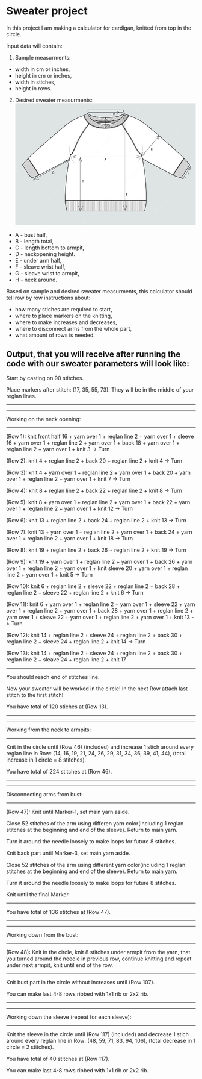 # Sweater project

In this project I am making a calculator for cardigan, knitted from top in the circle.

Input data will contain:

1. Sample measurments:
- width in cm or inches,
- height in cm or inches,
- width in stiches,
- height in rows.

2. Desired sweater measurments:
![Sweater measurments](sweatshirt-measurments.jpg)
- A - bust half,
- B - length total,
- C - length bottom to armpit,
- D - neckopening height.
- E - under arm half,
- F - sleave wrist half,
- G - sleave wrist to armpit,
- H - neck around.


Based on sample and desired sweater measurments, this calculator should tell row by row instructions about:
- how many stiches are required to start,
- where to place markers on the knitting,
- where to make increases and decreases,
- where to disconnect arms from the whole part,
- what amount of rows is needed.

## Output, that you will receive after running the code with our sweater parameters will look like:

Start by casting on 90 stitches.

Place markers after stitch: (17, 35, 55, 73). They will be in the middle of your reglan lines.
____________________________________________________
____________________________________________________
Working on the neck opening:
________________________________________________________
(Row 1): knit front half 16 + yarn over 1 + reglan line 2 + yarn over 1 + sleeve 16 + yarn over 1 + reglan line 2 + yarn over 1 + back 18 +  yarn over 1 + reglan line 2 + yarn over 1 + knit 3 -> Turn

(Row 2): knit 4 + reglan line 2 + back 20 + reglan line 2 + knit 4 -> Turn

(Row 3): knit 4 + yarn over 1 + reglan line 2 + yarn over 1 + back 20 + yarn over 1 + reglan line 2 + yarn over 1 + knit 7 -> Turn

(Row 4): knit 8 + reglan line 2 + back 22 + reglan line 2 + knit 8 -> Turn

(Row 5): knit 8 + yarn over 1 + reglan line 2 + yarn over 1 + back 22 + yarn over 1 + reglan line 2 + yarn over 1 + knit 12 -> Turn

(Row 6): knit 13 + reglan line 2 + back 24 + reglan line 2 + knit 13 -> Turn

(Row 7): knit 13 + yarn over 1 + reglan line 2 + yarn over 1 + back 24 + yarn over 1 + reglan line 2 + yarn over 1 + knit 18 -> Turn

(Row 8): knit 19 + reglan line 2 + back 26 + reglan line 2 + knit 19 -> Turn

(Row 9): knit 19 + yarn over 1 + reglan line 2 + yarn over 1 + back 26 + yarn over 1 + reglan line 2 + yarn over 1 + knit sleeve 20 + yarn over 1 + reglan line 2 + yarn over 1 + knit 5 -> Turn

(Row 10): knit 6 + reglan line 2 + sleeve 22 + reglan line 2 + back 28 + reglan line 2 + sleeve 22 + reglan line 2 + knit 6 -> Turn

(Row 11): knit 6 + yarn over 1 + reglan line 2 + yarn over 1 + sleeve 22 + yarn over 1 + reglan line 2 + yarn over 1 + back 28 + yarn over 1 + reglan line 2 + yarn over 1 + sleave 22 + yarn over 1 + reglan line 2 + yarn over 1 + knit 13 -> Turn

(Row 12): knit 14 + reglan line 2 + sleeve 24 + reglan line 2 + back 30 + reglan line 2 + sleeve 24 + reglan line 2 + knit 14 -> Turn

(Row 13): knit 14 + reglan line 2 + sleave 24 + reglan line 2 + back 30 + reglan line 2 + sleave 24 + reglan line 2 + knit 17
_______________________________________________________________________________
You should reach end of stitches line.

Now your sweater will be worked in the circle! In the next Row attach last stitch to the first stitch!

You have total of 120 stiches at (Row 13).
____________________________________________________
____________________________________________________
Working from the neck to armpits:
________________________________________________________
Knit in the circle until (Row 46) (included) and increase 1 stich around every reglan line in Row: (14, 16, 19, 21, 24, 26, 29, 31, 34, 36, 39, 41, 44), (total increase in 1 circle = 8 stitches).

You have total of 224 stitches at (Row 46).
____________________________________________________
____________________________________________________
Disconnecting arms from bust:
________________________________________________________
(Row 47): Knit until Marker-1, set main yarn aside.

Close 52 stitches of the arm using differen yarn color(including 1 reglan stitches at the beginning and end of the sleeve).
Return to main yarn.

Turn it around the needle loosely to make loops for future 8 stitches.

Knit back part until Marker-3, set main yarn aside.

Close 52 stitches of the arm using different yarn color(including 1 reglan stitches at the beginning and end of the sleeve). Return to main yarn.

Turn it around the needle loosely to make loops for future 8 stitches.

Knit until the final Marker.
________________________________________________________
You have total of 136 stitches at (Row 47).
________________________________________________________
________________________________________________________
Working down from the bust:
________________________________________________________
(Row 48): Knit in the circle, knit 8 stitches under armpit from the yarn, that you turned around the needle in previous row, continue knitting and repeat under next armpit, knit until end of the row.
________________________________________________________
Knit bust part in the circle without increases until (Row 107).

You can make last 4-8 rows ribbed with 1x1 rib or 2x2 rib.
________________________________________________________
________________________________________________________
Working down the sleeve (repeat for each sleeve):
________________________________________________________
Knit the sleeve in the circle until (Row 117) (included) and decrease 1 stich around every reglan line in Row: (48, 59, 71, 83, 94, 106), (total decrease in 1 circle = 2 stitches).

You have total of 40 stitches at (Row 117).

You can make last 4-8 rows ribbed with 1x1 rib or 2x2 rib.

